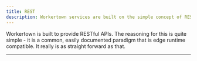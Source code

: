 ```yaml
---
title: REST
description: Workertown services are built on the simple concept of RESTful APIs.
---
```


Workertown is built to provide RESTful APIs. The reasoning for this is quite
simple - it is a common, easily documented paradigm that is edge runtime
compatible. It really is as straight forward as that.

---
